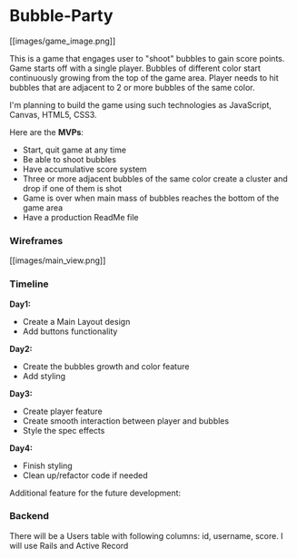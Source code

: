 # Bubble-Party

[[images/game_image.png]]

This is a game that engages user to "shoot" bubbles to gain score points. Game starts off with a single player. Bubbles of different color start continuously growing from the top of the game area. Player needs to hit bubbles that are adjacent to 2 or more bubbles of the same color.

I'm planning to build the game using such technologies as JavaScript, Canvas, HTML5, CSS3.

Here are the **MVPs**:
* Start, quit game at any time
* Be able to shoot bubbles
* Have accumulative score system
* Three or more adjacent bubbles of the same color create a cluster and drop if one of them is shot
* Game is over when main mass of bubbles reaches the bottom of the game area
* Have a production ReadMe file

### Wireframes
[[images/main_view.png]]

### Timeline
**Day1:**
* Create a Main Layout design
* Add buttons functionality

**Day2:**
* Create the bubbles growth and color feature
* Add styling

**Day3:** 
* Create player feature
* Create smooth interaction between player and bubbles
* Style the spec effects

**Day4:**
* Finish styling
* Clean up/refactor code if needed

Additional feature for the future development:

### Backend
There will be a Users table with following columns: id, username, score. I will use Rails and Active Record

